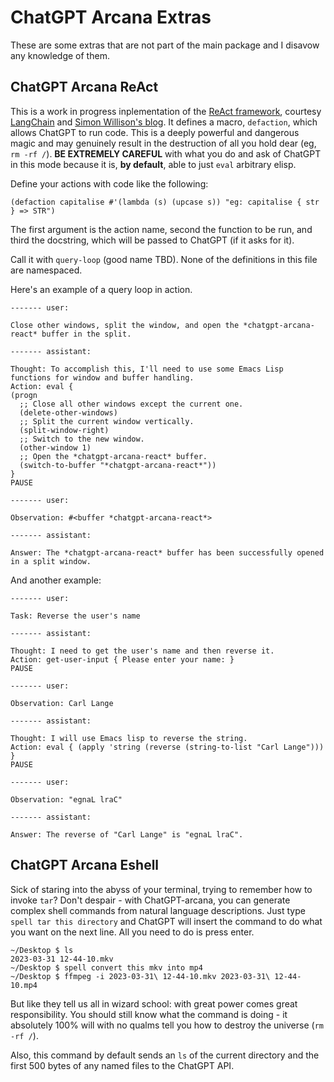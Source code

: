 # ChatGPT Arcana Extras

These are some extras that are not part of the main package and I disavow any knowledge of them.

## ChatGPT Arcana ReAct

This is a work in progress inplementation of the [ReAct framework](https://react-lm.github.io/), courtesy [LangChain](https://github.com/hwchase17/langchain) and [Simon Willison's blog](https://til.simonwillison.net/llms/python-react-pattern).
It defines a macro, `defaction`, which allows ChatGPT to run code. This is a deeply powerful and dangerous magic and may genuinely result in the destruction of all you hold dear (eg, `rm -rf /`). **BE EXTREMELY CAREFUL** with what you do and ask of ChatGPT in this mode because it is, **by default**, able to just `eval` arbitrary elisp.

Define your actions with code like the following:

```elisp
(defaction capitalise #'(lambda (s) (upcase s)) "eg: capitalise { str } => STR")
```

The first argument is the action name, second the function to be run, and third the docstring, which will be passed to ChatGPT (if it asks for it).

Call it with `query-loop` (good name TBD). None of the definitions in this file are namespaced.

Here's an example of a query loop in action.

```
------- user:

Close other windows, split the window, and open the *chatgpt-arcana-react* buffer in the split.

------- assistant:

Thought: To accomplish this, I'll need to use some Emacs Lisp functions for window and buffer handling.
Action: eval {
(progn
  ;; Close all other windows except the current one.
  (delete-other-windows)
  ;; Split the current window vertically.
  (split-window-right)
  ;; Switch to the new window.
  (other-window 1)
  ;; Open the *chatgpt-arcana-react* buffer.
  (switch-to-buffer "*chatgpt-arcana-react*"))
}
PAUSE

------- user:

Observation: #<buffer *chatgpt-arcana-react*>

------- assistant:

Answer: The *chatgpt-arcana-react* buffer has been successfully opened in a split window.
```

And another example:

```
------- user:

Task: Reverse the user's name

------- assistant:

Thought: I need to get the user's name and then reverse it.
Action: get-user-input { Please enter your name: }
PAUSE

------- user:

Observation: Carl Lange

------- assistant:

Thought: I will use Emacs lisp to reverse the string.
Action: eval { (apply 'string (reverse (string-to-list "Carl Lange"))) }
PAUSE

------- user:

Observation: "egnaL lraC"

------- assistant:

Answer: The reverse of "Carl Lange" is "egnaL lraC".
```


## ChatGPT Arcana Eshell

Sick of staring into the abyss of your terminal, trying to remember how to invoke `tar`? Don't despair - with ChatGPT-arcana, you can generate complex shell commands from natural language descriptions. Just type `spell tar this directory` and ChatGPT will insert the command to do what you want on the next line. All you need to do is press enter.

```
~/Desktop $ ls
2023-03-31 12-44-10.mkv
~/Desktop $ spell convert this mkv into mp4
~/Desktop $ ffmpeg -i 2023-03-31\ 12-44-10.mkv 2023-03-31\ 12-44-10.mp4
```

But like they tell us all in wizard school: with great power comes great responsibility. You should still know what the command is doing - it absolutely 100% will with no qualms tell you how to destroy the universe (`rm -rf /`).

Also, this command by default sends an `ls` of the current directory and the first 500 bytes of any named files to the ChatGPT API.
